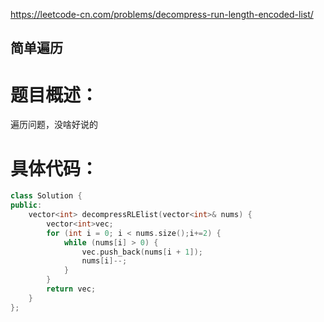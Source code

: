 <https://leetcode-cn.com/problems/decompress-run-length-encoded-list/>

## 简单遍历

# 题目概述：
遍历问题，没啥好说的

# 具体代码：
```C++
class Solution {
public:
    vector<int> decompressRLElist(vector<int>& nums) {
        vector<int>vec;
        for (int i = 0; i < nums.size();i+=2) {
            while (nums[i] > 0) {
                vec.push_back(nums[i + 1]);
                nums[i]--;
            }
        }
        return vec;
    }
};
```

